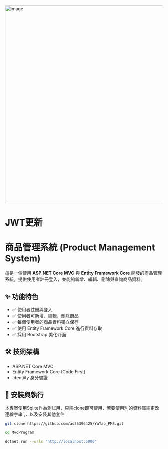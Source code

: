 <img width="1649" height="633" alt="image" src="https://github.com/user-attachments/assets/d2b7641f-5d12-462f-982b-12d06b829a08" />

# JWT更新
# 商品管理系統 (Product Management System)

這是一個使用 **ASP.NET Core MVC** 與 **Entity Framework Core** 開發的商品管理系統，提供使用者註冊登入，並能夠新增、編輯、刪除與查詢商品資料。  

## ✨ 功能特色
- ✅ 使用者註冊與登入
- ✅ 使用者可新增、編輯、刪除商品
- ✅ 每個使用者的商品資料獨立保存
- ✅ 使用 Entity Framework Core 進行資料存取
- ✅ 採用 Bootstrap 美化介面
## 🛠 技術架構
- ASP.NET Core MVC
- Entity Framework Core (Code First)
- Identiity 身分驗證

## 🚀 安裝與執行
本專案使用Sqlite作為測試用，只需clone即可使用，若要使用別的資料庫需更改連線字串`,，以及安裝其他套件
   ```bash
   git clone https://github.com/as35396425/YuYao_PMS.git

   cd MvcProgram
   
   dotnet run --urls "http://localhost:5000" 

```




